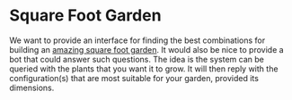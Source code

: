 # Square Foot Garden
We want to provide an interface for finding the best combinations for building an [amazing square foot garden](https://en.wikipedia.org/wiki/Square_foot_gardening). It would also be nice to provide a bot that could answer such questions.
The idea is the system can be queried with the plants that you want it to grow. It will then reply with the configuration(s) that are most suitable for your garden, provided its dimensions.
